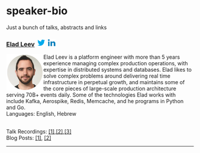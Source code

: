 # speaker-bio
Just a bunch of talks, abstracts and links


### [Elad Leev](#elad-leev)&nbsp; <a href="https://twitter.com/eladleev" target="_blank"><img src="img/twitter.png" width="20" padding-right="5"></a>&nbsp;&nbsp;<a href="https://www.linkedin.com/in/elad-leev/" target="_blank"><img src="img/linkedin.png" width="20" padding-right="5"></a><br/>
<img src="img/elad-round.png" width="100" align="left" padding-right="5"> Elad Leev is a platform engineer with more than 5 years experience managing complex production operations, with expertise in distributed systems and databases.  Elad likes to solve complex problems around delivering real time infrastructure in perpetual growth, and maintains some of the core pieces of large-scale production architecture serving 70B+ events daily.  Some of the technologies Elad works with include Kafka, Aerospike, Redis, Memcache, and he programs in Python and Go.
<br/>Languages: English, Hebrew


<br/>Talk Recordings: [[1]](https://www.youtube.com/watch?v=N8pEKNw4nmI),[[2]](https://youtu.be/nlOgFPTwdq0),[[3]](https://www.youtube.com/watch?v=z_6tVRCyJxs)
<br/>Blog Posts: [[1]](https://medium.com/appsflyer/gitlab-the-magic-of-system-hooks-f38c4f7ca8e7), [[2]](https://medium.com/appsflyer/my-journey-from-python-to-go-3859783c6b3c)
<hr/>
